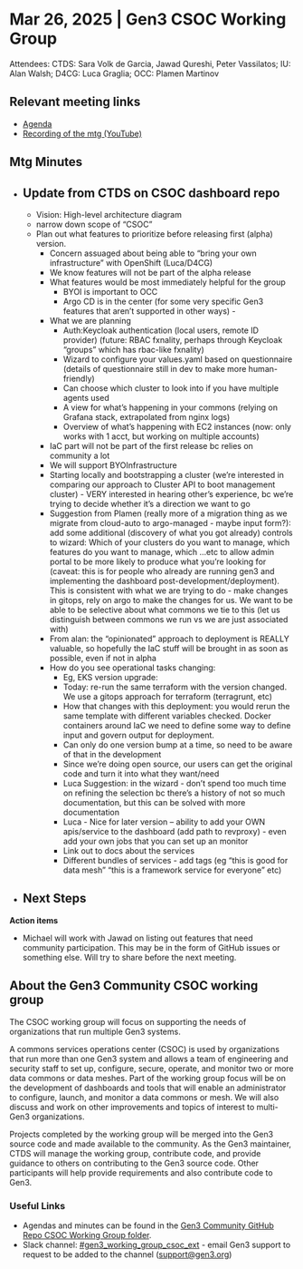 # Mar 26, 2025 | Gen3 CSOC Working Group

Attendees: CTDS: Sara Volk de Garcia, Jawad Qureshi, Peter Vassilatos; IU: Alan Walsh; D4CG: Luca Graglia; OCC: Plamen Martinov  

## Relevant meeting links   

* [Agenda](README.md#2025-march-2627)  
* [Recording of the mtg (YouTube)](https://youtu.be/8A1S5MS-5cQ)

## Mtg Minutes

* ## Update from CTDS on CSOC dashboard repo

  * Vision: High-level architecture diagram  
  * narrow down scope of “CSOC”  
  * Plan out what features to prioritize before releasing first (alpha) version.  
    * Concern assuaged about being able to “bring your own infrastructure” with OpenShift (Luca/D4CG)  
    * We know features will not be part of the alpha release  
    * What features would be most immediately helpful for the group  
      * BYOI is important to OCC  
      * Argo CD is in the center (for some very specific Gen3 features that aren’t supported in other ways) \-   
    * What we are planning  
      * Auth:Keycloak authentication (local users, remote ID provider) (future: RBAC fxnality, perhaps through Keycloak “groups” which has rbac-like fxnality)  
      * Wizard to configure your values.yaml based on questionnaire (details of questionnaire still in dev to make more human-friendly)  
      * Can choose which cluster to look into if you have multiple agents used  
      * A view for what’s happening in your commons (relying on Grafana stack, extrapolated from nginx logs)  
      * Overview of what’s happening with EC2 instances (now: only works with 1 acct, but working on multiple accounts)  
    * IaC part will not be part of the first release bc relies on community a lot  
    * We will support BYOInfrastructure  
    * Starting locally and bootstrapping a cluster (we’re interested in comparing our approach to Cluster API to boot management cluster) \- VERY interested in hearing other’s experience, bc we’re trying to decide whether it’s a direction we want to go  
    * Suggestion from Plamen (really more of a migration thing as we migrate from cloud-auto to argo-managed \- maybe input form?): add some additional (discovery of what you got already) controls to wizard: Which of your clusters do you want to manage, which features do you want to manage, which …etc to allow admin portal to be more likely to produce what you’re looking for (caveat: this is for people who already are running gen3 and implementing the dashboard post-development/deployment). This is consistent with what we are trying to do \- make changes in gitops, rely on argo to make the changes for us. We want to be able to be selective about what commons we tie to this (let us distinguish between commons we run vs we are just associated with)  
    * From alan: the “opinionated” approach to deployment is REALLY valuable, so hopefully the IaC stuff will be brought in as soon as possible, even if not in alpha  
    * How do you see operational tasks changing:  
      * Eg, EKS version upgrade:  
      * Today: re-run the same terraform with the version changed. We use a gitops approach for terraform (terragrunt, etc)  
      * How that changes with this deployment: you would rerun the same template with different variables checked. Docker containers around IaC we need to define some way to define input and govern output for deployment.   
      * Can only do one version bump at a time, so need to be aware of that in the development  
      * Since we’re doing open source, our users can get the original code and turn it into what they want/need  
      * Luca Suggestion: in the wizard \- don’t spend too much time on refining the selection bc there’s a history of not so much documentation, but this can be solved with more documentation  
      * Luca - Nice for later version – ability to add your OWN apis/service to the dashboard (add path to revproxy) \- even add your own jobs that you can set up an monitor  
      * Link out to docs about the services  
      * Different bundles of services \- add tags (eg “this is good for data mesh” “this is a framework service for everyone” etc)  

* ## Next Steps

**Action items**

- Michael will work with Jawad on listing out features that need community participation.  This may be in the form of GitHub issues or something else.  Will try to share before the next meeting.

## About the Gen3 Community CSOC working group

The CSOC working group will focus on supporting the needs of organizations that run multiple Gen3 systems.

A commons services operations center (CSOC) is used by organizations that run more than one Gen3 system and allows a team of engineering and security staff to set up, configure, secure, operate, and monitor two or more data commons or data meshes. Part of the working group focus will be on the development of dashboards and tools that will enable an administrator to configure, launch, and monitor a data commons or mesh. We will also discuss and work on other improvements and topics of interest to multi-Gen3 organizations.

Projects completed by the working group will be merged into the Gen3 source code and made available to the community. As the Gen3 maintainer, CTDS will manage the working group, contribute code, and provide guidance to others on contributing to the Gen3 source code. Other participants will help provide requirements and also contribute code to Gen3.

### Useful Links

* Agendas and minutes can be found in the [Gen3 Community GitHub Repo CSOC Working Group folder](/CSOC_Working_Group_items).   
* Slack channel: [\#gen3\_working\_group\_csoc\_ext](https://gen3friends.slack.com/archives/C082FLTBYMA) - email Gen3 support to request to be added to the channel ([support@gen3.org](mailto:support@gen3.org))
